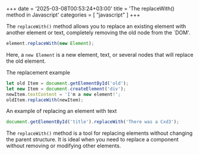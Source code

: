 +++
date = '2025-03-08T00:53:24+03:00'
title = 'The replaceWith() method in Javascript'
categories = [ "javascript" ]
+++

The `replaceWith()` method allows you to replace an existing element with another element or text, completely removing the old node from the `DOM'.

```js
element.replaceWith(new Element);
```

Here, a `new Element` is a new element, text, or several nodes that will replace the old element.

The replacement example 

```js
let old Item = document.getElementById('old');
let new Item = document.createElement('div');
newItem.textContent = 'I'm a new element!';
oldItem.replaceWith(newItem);
```

An example of replacing an element with text

```js
document.getElementById('title').replaceWith('There was a Cxd3');
```

The `replaceWith()` method is a tool for replacing elements without changing the parent structure. It is ideal when you need to replace a component without removing or modifying other elements.